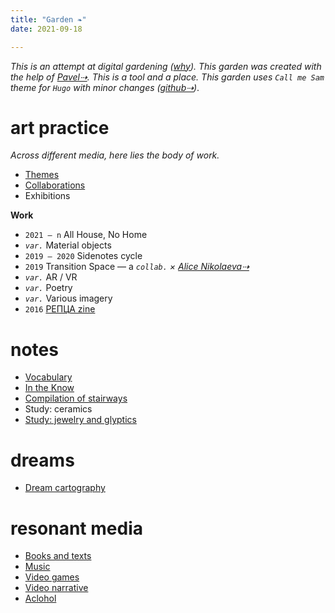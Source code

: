 ```yaml
---
title: "Garden ❧"
date: 2021-09-18

---
```

_This is an attempt at digital gardening ([why](/posts/why-gardening/)). This garden was created with the help of [Pavel⇢](https://pa2sh.club/). This is a tool and a place. This garden uses `Call me Sam` theme for `Hugo` with minor changes ([github⇢](https://github.com/Sergei-Kalabin/hugo-theme-sam))_.

# art practice
_Across different media, here lies the body of work._

* [Themes](/garden/art-themes)
* [Collaborations](/garden/collaborations)
* Exhibitions

**Work**
* `2021 — n` All House, No Home
*  _`var.`_ Material objects
* `2019 — 2020` Sidenotes cycle
* `2019` Transition Space — a _`collab.` × [Alice Nikolaeva⇢](https://alicenikolaeva.com/Alice-Nikolaeva/CV)_
* _`var.`_ AR / VR
* _`var.`_ Poetry
* _`var.`_ Various imagery
* `2016` [РЕПЦА zine](/garden/2016-reptsa)

# notes
* [Vocabulary](/garden/vocabulary)
* [In the Know](/garden/in-the-know)
* [Compilation of stairways](/garden/stairways)
* Study: ceramics
* [Study: jewelry and glyptics](/garden/study/jewelry)

# dreams
* [Dream cartography](/garden/dream-cartography)

# resonant media
* [Books and texts](/garden/cont/books-and-texts)
* [Music](/garden/cont/music)
* [Video games](/garden/cont/videogames)
* [Video narrative](/garden/cont/movies)
* [Aclohol](/garden/cont/alcohol)